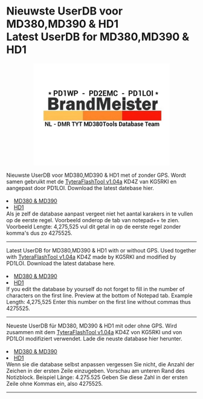 # Nieuwste UserDB voor MD380,MD390 & HD1 </br> Latest UserDB for MD380,MD390 & HD1 
<p align="center">
<img src="BM-Logo.jpg" width="360">
</p>
Nieuwste UserDB voor MD380,MD390 & HD1 met of zonder GPS. Wordt samen gebruikt met de <a href="https://github.com/PD1LOI/MD380tools/blob/master/TyteraFlashToolv1.04a-KD4Z.rar">TyteraFlashTool v1.04a</a> KD4Z van KG5RKI en aangepast door PD1LOI. Download the latest datebase hier. 
</br></br>
<li>
<a href="https://github.com/PD1LOI/MD380tools/blob/master/user.bin">MD380 & MD390</a>
</li><li>
<a href="https://github.com/PD1LOI/MD380tools/blob/master/userhd.csv">HD1</a>
</li>
Als je zelf de database aanpast vergeet niet het aantal karakers in te vullen op de eerste regel. Voorbeeld onderop de tab van notepad++ te zien. Voorbeeld Lengte: 4,275,525 vul dit getal in op de eerste regel zonder komma's dus zo 4275525.
<hr>
Latest UserDB for MD380,MD390 & HD1 with or without GPS. Used together with <a href="https://github.com/PD1LOI/MD380tools/blob/master/TyteraFlashToolv1.04a-KD4Z.rar">TyteraFlashTool v1.04a</a> KD4Z made by KG5RKI and modified by PD1LOI. Download the latest database here.
</br></br>
<li>
<a href="https://github.com/PD1LOI/MD380tools/blob/master/user.bin">MD380 & MD390</a>
</li><li>
<a href="https://github.com/PD1LOI/MD380tools/blob/master/userhd.csv">HD1</a>
</li>
If you edit the database by yourself do not forget to fill in the number of characters on the first line. Preview at the bottom of Notepad tab. Example Length: 4,275,525 Enter this number on the first line without commas thus 4275525.
<hr>
Neueste UserDB für MD380, MD390 & HD1 mit oder ohne GPS. Wird zusammen mit dem <a href="https://github.com/PD1LOI/MD380tools/blob/master/TyteraFlashToolv1.04a-KD4Z.rar">TyteraFlashTool v1.04a</a> KD4Z von KG5RKI und von PD1LOI modifiziert verwendet. Lade die neuste database hier herunter.
</br></br><li>
<a href="https://github.com/PD1LOI/MD380tools/blob/master/user.bin">MD380 & MD390</a>
</li><li>
<a href="https://github.com/PD1LOI/MD380tools/blob/master/userhd.csv">HD1</a>
</li>
Wenn sie die database selbst anpassen vergessen Sie nicht, die Anzahl der Zeichen in der ersten Zeile einzugeben. Vorschau am unteren Rand des Notizblock. Beispiel Länge: 4.275.525 Geben Sie diese Zahl in der ersten Zeile ohne Kommas ein, also 4275525.
<hr>

